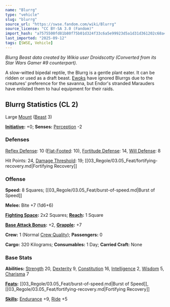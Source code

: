 ```yaml
---
name: "Blurrg"
type: "vehicle"
slug: "blurrg"
source_url: "https://swse.fandom.com/wiki/Blurrg"
source_license: "CC BY-SA 3.0 (Fandom)"
import_hash: "a7575500fd81b80f75b01d324f33c6a5e99923d5a1d31d361202c68a4f85bf77"
last_imported: "2025-09-12"
tags: [SWSE, Vehicle]
---
```

*Blurrg Beast data created by Wikia user Droidscotty (Converted from its Star Wars Gamer #9 counterpart).*

A slow-witted bipedal reptile, the Blurrg is a gentle plant eater. It can be ridden or used as a draft beast. [Ewoks](https://swse.fandom.com/wiki/Ewoks) have ignored Blurrgs due to the creatures' preference for the savanna, but Endor's stranded Marauders have enlisted them to haul equipment for their raids.
## Blurrg Statistics (CL 2)
Large [Mount](https://swse.fandom.com/wiki/Mount) ([Beast](https://swse.fandom.com/wiki/Beast) 3)

**[Initiative](https://swse.fandom.com/wiki/Initiative):** +0; **Senses:** [Perception](https://swse.fandom.com/wiki/Perception) -2
### Defenses
[Reflex Defense](https://swse.fandom.com/wiki/Reflex_Defense): 10 ([Flat-Footed](https://swse.fandom.com/wiki/Flat-Footed): 10), [Fortitude Defense](https://swse.fandom.com/wiki/Fortitude_Defense): 14, [Will Defense](https://swse.fandom.com/wiki/Will_Defense): 8

Hit Points: 24, [Damage Threshold](https://swse.fandom.com/wiki/Damage_Threshold): 19; [[03_Regole/03.05_Feat/fortifying-recovery.md|Fortifying Recovery]]
### Offense
**Speed:** 8 Squares; [[03_Regole/03.05_Feat/burst-of-speed.md|Burst of Speed]]

**Melee:** Bite +7 (1d6+6)

**[Fighting Space](https://swse.fandom.com/wiki/Fighting_Space):** 2x2 Squares; **[Reach](https://swse.fandom.com/wiki/Reach):** 1 Square

**[Base Attack Bonus](https://swse.fandom.com/wiki/Base_Attack_Bonus):** +2, **[Grapple](https://swse.fandom.com/wiki/Grapple):** +7

**Crew:** 1 (Normal [Crew Quality](https://swse.fandom.com/wiki/Crew_Quality)); **Passengers:** 0

**Cargo:** 320 Kilograms; **Consumables:** 1 Day; **Carried Craft:** None
### Base Stats
**Abilities:** [Strength](https://swse.fandom.com/wiki/Strength) 20, [Dexterity](https://swse.fandom.com/wiki/Dexterity) 9, [Constitution](https://swse.fandom.com/wiki/Constitution) 16, [Intelligence](https://swse.fandom.com/wiki/Intelligence) 2, [Wisdom](https://swse.fandom.com/wiki/Wisdom) 5, [Charisma](https://swse.fandom.com/wiki/Charisma) 7

**[Feats](https://swse.fandom.com/wiki/Feats):** [[03_Regole/03.05_Feat/burst-of-speed.md|Burst of Speed]], [[03_Regole/03.05_Feat/fortifying-recovery.md|Fortifying Recovery]]

**[Skills](https://swse.fandom.com/wiki/Skills):** [Endurance](https://swse.fandom.com/wiki/Endurance) +9, [Ride](https://swse.fandom.com/wiki/Ride) +5